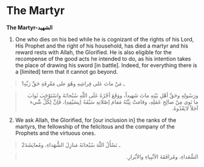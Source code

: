 The Martyr
==========

**The Martyr-الشهيد**

1. One who dies on his bed while he is cognizant of the rights of his
Lord, His Prophet and the right of his household, has died a martyr and
his reward rests with Allah, the Glorified. He is also eligible for the
recompense of the good acts he intended to do, as his intention takes
the place of drawing his sword [in battle]. Indeed, for everything there
is a [limited] term that it cannot go beyond.

> 1ـ مَنْ ماتَ عَلى فِراشِهِ وهُوَ على مَعْرِفَةِ حَقِّ رَبِّهِ
<blockquote dir="rtl">
  <p>
ورَسُولِهِ وحَقِّ أهْلِ بَيْتِهِ ماتَ شَهيداً، ووَقَعَ أجْرُهُ عَلَى
اللّهِ سُبْحانَهُ واسْتَوْجَبَ ثَوابَ ما نَوى مِنْ صالِحِ عَمَلِهِ،
وقامَتْ نِيَّتُهُ مَقامَ إصْلاتِهِ سَيْفَهُ (بِسَيْفِهِ)، فَإنَّ
لِكُلِّ شَْيء أجَلاً لايَعْدُوهُ.
  </p>
</blockquote>

2. We ask Allah, the Glorified, for [our inclusion in] the ranks of the
martyrs, the fellowship of the felicitous and the company of the
Prophets and the virtuous ones.

> 2ـ نَسْأَلُ اللّهَ سُبْحانَهُ مَنازِلَ الشُّهَداءِ، ومُعايَشَةَ
<blockquote dir="rtl">
  <p>
السُّعَداءِ، ومُرافَقَةَ الأنْبِياءِ والأبْرارِ.
  </p>
</blockquote>


